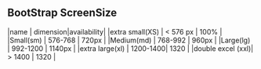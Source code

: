 ## BootStrap ScreenSize

|name | dimension|availability|
|extra small(XS) | < 576 px | 100% |
|Small(sm) | 576-768 | 720px |
|Medium(md) | 768-992 | 960px |
|Large(lg) | 992-1200 | 1140px |
|extra large(xl) | 1200-1400| 1320 |
|double excel (xxl)| > 1400 | 1320 |
